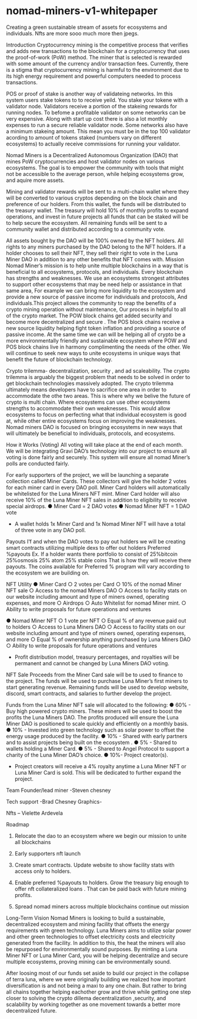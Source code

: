 # nomad-miners-v1-whitepaper

Creating a green sustainable stream of assets for ecosystems and individuals.
Nfts are more sooo much more then jpegs.

Introduction
Cryptocurrency mining is the competitive process that verifies and adds new transactions to the blockchain for a cryptocurrency that uses the proof-of-work (PoW) method. The miner that is selected is rewarded with some amount of the currency and/or transaction fees. Currently, there is a stigma that cryptocurrency mining is harmful to the environment due to its high energy requirement and powerful computers needed to process transactions.

POS or proof of stake is another way of validateing networks. Im this system users stake tokens to to receive yeild. You stake your tokene with a validator node. Validators receive  a portion of the stakeing rewards for running nodes. To befome a profitable validator on some networks can be very expensive. Along with start up cost there is also a lot monthly expenses to run a secure reliable validator node. Some networks also have a minimum stakeing amount. This mean you must be in the top 100 validator acording to amount of tokens staked  (numbers vary on different ecosystems) to actually receive commissions for running your validator. 

Nomad Miners is a Decentralized Autonomous Organization (DAO) that mines PoW cryptocurrencies and host validator nodes on various ecosystems. The goal is to empower the community with tools that might not be accessible to the average person, while helping ecosystems grow, and aquire more assets.

Mining and validator rewards will be sent to a multi-chain wallet where they will be converted to various cryptos depending on the block chain and preference of our holders. From this wallet, the funds will be distributed to the treasury wallet. The treasury will hold 10% of monthly profits to expand operations, and invest in future projects all funds that can be staked will be to help secure the ecosystem. All remaining funds will be sent to a community wallet and distributed according to a community vote.

All assets bought by the DAO will be 100% owned by the NFT holders. All rights to any miners purchased by the DAO belong to the NFT holders. If a holder chooses to sell their NFT, they sell their right to vote in the Luna Miner DAO in addition to any other benefits that NFT comes with.
Mission
Nomad Miner’s mission is to help unite multiple blockchains in a way that is beneficial to all ecosystems, protocols, and individuals. Every blockchain has strengths and weaknesses. We use an ecosystems strongest attributes to support other ecosystems that may be need help or assistance in that same area, For example  we can bring more liquidity to the ecosystem and provide a new source of passive income for individuals and protocols, And individuals.This project allows the community to reap the benefits of a crypto mining operation without maintenance, Our process in helpful to all of the crypto market. The POW block chains get added security and become more decentralized and secure . The POS block chains receive a new source liquidity helping fight token inflation and providing a source of passive income.  At the same time we can will be helping all of crypto be a more environmentally friendly and sustainable ecosystem where POW and POS block chains live in harmony complimenting the needs of the other. We will continue to seek new ways to unite ecosystems in unique ways that benefit the future of blockchain technology.

Crypto trilemma- decentralization, security , and ad scaleability. The crypto trilemma is arguably the biggest problem that needs to be solved in order to get blockchain technologies massively adopted. The crypto trilemma ultimately means developers have to sacrifice one area in order to accommodate the othe two areas. This is where why we belive the future of crypto is multi chain. Where ecosystems can use other ecosystems strengths to accommodate their own weaknesses. This would allow ecosystems to focus on perfecting what that individual ecosystem is good at, while other entire ecosystems focus on improving the weaknesses. Nomad miners DAO is focused on bringing ecosystems in new ways that will ultimately be beneficial to individuals, protocols, and ecosystems.

How it Works (Voting)
All voting will take place at the end of each month. We will be integrating Gravi DAO’s technology into our project to ensure all voting is done fairly and securely. This system will ensure all nomad Miner’s polls are conducted fairly.

For early supporters of the project, we will be launching a separate collection called Miner Cards. These collectors will give the holder 2 votes for each miner card in every DAO poll. Miner Card holders will automatically be whitelisted for the Luna Miners NFT mint. Miner Card holder will also receive 10% of the Luna Miner NFT sales in addition to eligibility to receive special airdrops. 
●	Miner Card = 2 DAO votes
●	Nomad Miner NFT = 1 DAO vote

* A wallet holds 1x Miner Card and 1x Nomad Miner NFT will have a total of three vote in any DAO poll.

Payouts
I’f and when the DAO votes to pay out holders we will be creating smart contracts utilizing multiple dexs to offer out holders Preferred %payouts
Ex. If a holder wants there portfolio to consist of 
25%bitcoin
25%osmosis 
25% atom
25% stable coins
That is how they will receive there payouts. The coins available for Preferred % program will vary according to the ecosystem we are building on.




NFT Utility
●	Miner Card
○	2 votes per Card
○	10% of the nomad Miner NFT sale
○	Access to the nomad Miners DAO
○	Access to facility stats on our website including amount and type of miners owned, operating expenses, and more
○	Airdrops
○	Auto Whitelist for nomad Miner mint.
○	Ability to write proposals for future operations and ventures


●	Nomad Miner NFT
○	1 vote per NFT
○	Equal % of any revenue paid out to holders
○	Access to Luna Miners DAO
○	Access to facility stats on our website including amount and type of miners owned, operating expenses, and more
○	Equal % of ownership anything purchased by Luna Miners DAO
○	Ability to write proposals for future operations and ventures

* Profit distribution model, treasury percentages, and royalties will be permanent and cannot be changed by Luna Miners DAO voting.

NFT Sale
Proceeds from the Miner Card sale will be to used to finance to the project. The funds will be used to purchase Luna Miner’s first miners  to start generating revenue. Remaining funds will be used to develop website, discord, smart contracts, and salaries to further develop the project.

Funds from the Luna Miner NFT sale will allocated to the following:
●	60% - Buy high powered crypto miners. These miners will be used to boost the profits the Luna Miners DAO. The profits produced will ensure the Luna Miner DAO is positioned to scale quickly and efficiently on a monthly basis.
●	10% - Invested into green technology such as solar power to offset the energy usage produced by the facility.
●	10% - Shared with early partners  and to assist projects being built on the  ecosystem .
●	5% - Shared to wallets holding a Miner Card.
●	5% - Shared to Angel Protocol to support a charity of the Luna Miner DAO’s choice.
●	10%- Project creator(s).

* Project creators will receive a 4% royalty anytime a Luna Miner NFT or Luna Miner Card is sold. This will be dedicated to further expand the project.

Team 
 Founder/lead miner
-Steven chesney 

Tech support -Brad Chesney
Graphics- 

Nfts – Vielette Ardevela 

Roadmap
1.	Relocate the dao to an ecosystem where we begin our mission to unite all blockchains 
2.	Early supporters nft launch 
3.	Create smart contracts. Update website to show facility stats with access only to holders.
4.	Enable preferred %payouts to holders.
Grow the treasury big enough to offer nft collateralized loans . That can be paid back with future mining profits.

5.	Spread  nomad miners across multiple blockchains continue out mission





Long-Term Vision
Nomad Miners is looking to build a sustainable, decentralized ecosystem and mining facility that offsets the energy requirements with green technology. Luna Miners aims to utilize solar power and other green technologies to offset electricity costs and electricity generated from the facility. In addition to this, the heat the miners will also be repurposed for environmentally sound purposes. By minting a Luna Miner NFT or Luna Miner Card, you will be helping decentralize and secure multiple ecosystems, proving mining can be environmentally sound. 

After loosing most of our funds set aside to build our project in the collapse of terra luna, where we were originally building we realized how important diversification is and not being a maxi to any one chain. But rather to bring all chains together helping eachother grow and  thrive while getting one step closer to solving the crypto dillema decentralization ,security, and scalability  by working together as one movement towards a better more decentralized future.




